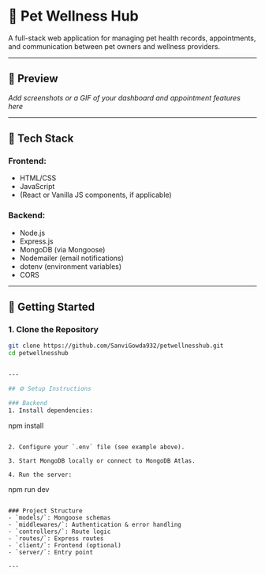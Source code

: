 # 🐾 Pet Wellness Hub

A full-stack web application for managing pet health records, appointments, and communication between pet owners and wellness providers.

---

## 📸 Preview

*Add screenshots or a GIF of your dashboard and appointment features here*

---

## 🔧 Tech Stack

### Frontend:
- HTML/CSS
- JavaScript
- (React or Vanilla JS components, if applicable)

### Backend:
- Node.js
- Express.js
- MongoDB (via Mongoose)
- Nodemailer (email notifications)
- dotenv (environment variables)
- CORS

---

## 🚀 Getting Started

### 1. Clone the Repository
```bash
git clone https://github.com/SanviGowda932/petwellnesshub.git
cd petwellnesshub


---

## ⚙️ Setup Instructions

### Backend
1. Install dependencies:
   ```
   npm install
   ```

2. Configure your `.env` file (see example above).

3. Start MongoDB locally or connect to MongoDB Atlas.

4. Run the server:
   ```
   npm run dev
   ```

### Project Structure
- `models/`: Mongoose schemas
- `middlewares/`: Authentication & error handling
- `controllers/`: Route logic
- `routes/`: Express routes
- `client/`: Frontend (optional)
- `server/`: Entry point

---

